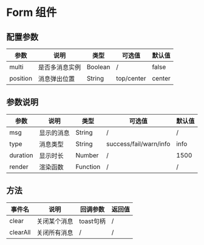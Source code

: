 # Form 组件

## 配置参数
| 参数 | 说明 | 类型 | 可选值 | 默认值 |
| ---- | ---- | ---- | ---- | ---- |
| multi | 是否多消息实例 | Boolean | / | false |
| position | 消息弹出位置 | String | top/center | center |

## 参数说明
| 参数 | 说明 | 类型 | 可选值 | 默认值 |
| ---- | ---- | ---- | ---- | ---- |
| msg | 显示的消息 | String | / | / |
| type | 消息类型 | String | success/fail/warn/info | info |
| duration | 显示时长 | Number | / | 1500 |
| render | 渲染函数 | Function | / | / |

## 方法
| 事件名 | 说明 | 回调参数 | 返回值 |
| ---- | ---- | ---- | ---- |
| clear | 关闭某个消息 | toast句柄 | / |
| clearAll | 关闭所有消息 | / | / |

